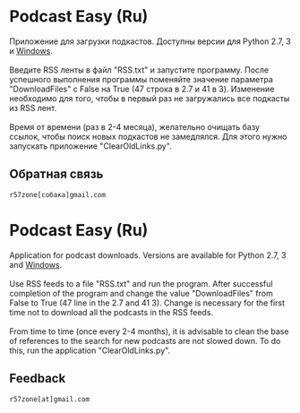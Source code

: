 # Podcast Easy (Ru)
Приложение для загрузки подкастов. Доступны версии для Python 2.7, 3 и [Windows](https://github.com/r57zone/Podcast-Easy-for-Windows).
<br><br>
Введите RSS ленты в файл "RSS.txt" и запустите программу. После успешного выполнения программы поменяйте значение параметра "DownloadFiles" с False на True (47 строка в 2.7 и 41 в 3). Изменение необходимо для того, чтобы в первый раз не загружались все подкасты из RSS лент.
<br><br>
Время от времени (раз в 2-4 месяца), желательно очищать базу ссылок, чтобы поиск новых подкастов не замедлялся. Для этого нужно запускать приложение "ClearOldLinks.py".
## Обратная связь
`r57zone[собака]gmail.com`
# Podcast Easy (Ru)
Application for podcast downloads. Versions are available for Python 2.7, 3 and [Windows](https://github.com/r57zone/Podcast-Easy-for-Windows).
<br><br>
Use RSS feeds to a file "RSS.txt" and run the program. After successful completion of the program and change the value "DownloadFiles" from False to True (47 line in the 2.7 and 41 3). Change is necessary for the first time not to download all the podcasts in the RSS feeds.
<br><br>
From time to time (once every 2-4 months), it is advisable to clean the base of references to the search for new podcasts are not slowed down. To do this, run the application "ClearOldLinks.py".

## Feedback
`r57zone[at]gmail.com`